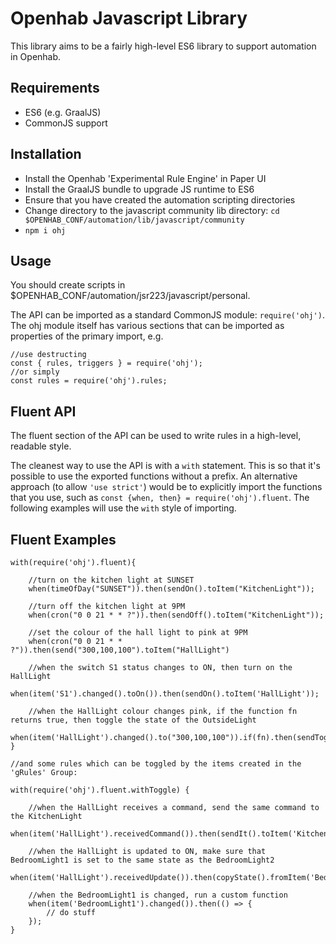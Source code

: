 # Openhab Javascript Library

This library aims to be a fairly high-level ES6 library to support automation in Openhab.

## Requirements

- ES6 (e.g. GraalJS)
- CommonJS support

## Installation

- Install the Openhab 'Experimental Rule Engine' in Paper UI
- Install the GraalJS bundle to upgrade JS runtime to ES6
- Ensure that you have created the automation scripting directories
- Change directory to the javascript community lib directory: `cd $OPENHAB_CONF/automation/lib/javascript/community`
- `npm i ohj`

## Usage

You should create scripts in $OPENHAB_CONF/automation/jsr223/javascript/personal.

The API can be imported as a standard CommonJS module: `require('ohj')`. The ohj module itself has various sections that
can be imported as properties of the primary import, e.g.

```
//use destructing
const { rules, triggers } = require('ohj');
//or simply
const rules = require('ohj').rules;
```

## Fluent API

The fluent section of the API can be used to write rules in a high-level, readable style.

The cleanest way to use the API is with a `with` statement. This is so that it's possible to use the exported functions
without a prefix. An alternative approach (to allow `'use strict'`) would be to explicitly import the functions that you
use, such as `const {when, then} = require('ohj').fluent`. The following examples will use the `with` style of importing.

## Fluent Examples

```
with(require('ohj').fluent){

    //turn on the kitchen light at SUNSET
    when(timeOfDay("SUNSET")).then(sendOn().toItem("KitchenLight"));

    //turn off the kitchen light at 9PM
    when(cron("0 0 21 * * ?")).then(sendOff().toItem("KitchenLight"));

    //set the colour of the hall light to pink at 9PM
    when(cron("0 0 21 * * ?")).then(send("300,100,100").toItem("HallLight")

    //when the switch S1 status changes to ON, then turn on the HallLight
    when(item('S1').changed().toOn()).then(sendOn().toItem('HallLight'));

    //when the HallLight colour changes pink, if the function fn returns true, then toggle the state of the OutsideLight
    when(item('HallLight').changed().to("300,100,100")).if(fn).then(sendToggle().toItem('OutsideLight'));
}

//and some rules which can be toggled by the items created in the 'gRules' Group:

with(require('ohj').fluent.withToggle) {

    //when the HallLight receives a command, send the same command to the KitchenLight
    when(item('HallLight').receivedCommand()).then(sendIt().toItem('KitchenLight'));
 
    //when the HallLight is updated to ON, make sure that BedroomLight1 is set to the same state as the BedroomLight2
    when(item('HallLight').receivedUpdate()).then(copyState().fromItem('BedroomLight1').toItem('BedroomLight2'));

    //when the BedroomLight1 is changed, run a custom function
    when(item('BedroomLight1').changed()).then(() => {
        // do stuff
    });
}
```
